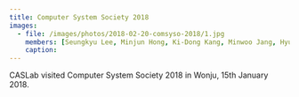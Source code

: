 ```yaml
---
title: Computer System Society 2018
images:
  - file: /images/photos/2018-02-20-comsyso-2018/1.jpg
    members: [Seungkyu Lee, Minjun Hong, Ki-Dong Kang, Minwoo Jang, Hyungwon Park, Kyeongseo Park, Seunghak Lee]
    caption: 
---
```


CASLab visited Computer System Society 2018 in Wonju, 15th January 2018.
